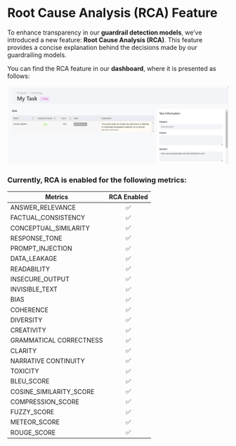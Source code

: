 # **Root Cause Analysis (RCA) Feature**  

To enhance transparency in our **guardrail detection models**, we’ve introduced a new feature: **Root Cause Analysis (RCA)**. This feature provides a concise explanation behind the decisions made by our guardrailing models.  

You can find the RCA feature in our **dashboard**, where it is presented as follows:  

![Sample of our RCA feature](images/image.png)  

### **Currently, RCA is enabled for the following metrics:**  

| **Metrics**               | **RCA Enabled**  |
|---------------------------|:--------------:  |
| ANSWER_RELEVANCE          |       ✅        |
| FACTUAL_CONSISTENCY       |       ✅        |
| CONCEPTUAL_SIMILARITY     |       ✅        |
| RESPONSE_TONE             |       ✅        |
| PROMPT_INJECTION          |       ✅        |
| DATA_LEAKAGE              |       ✅        |
| READABILITY               |       ✅        |
| INSECURE_OUTPUT           |       ✅        |
| INVISIBLE_TEXT            |       ✅        |
| BIAS                      |       ✅        |
| COHERENCE                 |       ✅        |
| DIVERSITY                 |       ✅        |
| CREATIVITY                |       ✅        |
| GRAMMATICAL CORRECTNESS   |       ✅        |
| CLARITY                   |       ✅        |
| NARRATIVE CONTINUITY      |       ✅        |
| TOXICITY                  |       ✅        |
| BLEU_SCORE                |       ✅        |
| COSINE_SIMILARITY_SCORE   |       ✅        |
| COMPRESSION_SCORE         |       ✅        |
| FUZZY_SCORE               |       ✅        |
| METEOR_SCORE              |       ✅        |
| ROUGE_SCORE               |       ✅        |
